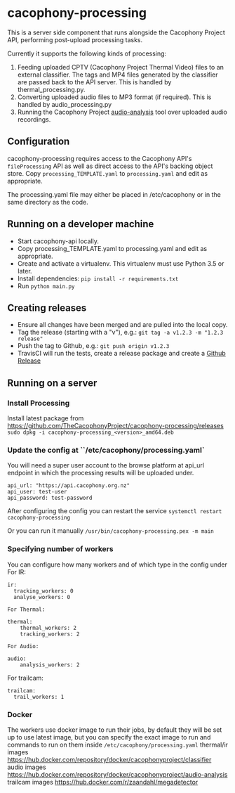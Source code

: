 # cacophony-processing

This is a server side component that runs alongside the Cacophony
Project API, performing post-upload processing tasks.

Currently it supports the following kinds of processing:

1. Feeding uploaded CPTV (Cacophony Project Thermal Video) files to an
   external classifier. The tags and MP4 files generated by the
   classifier are passed back to the API server. This is handled by
   thermal_processing.py.
2. Converting uploaded audio files to MP3 format (if required). This
   is handled by audio_processing.py
3. Running the Cacophony Project
   [audio-analysis](https://github.com/TheCacophonyProject/audio-analysis/)
   tool over uploaded audio recordings.

## Configuration

cacophony-processing requires access to the Cacophony API's
`fileProcessing` API as well as direct access to the API's backing
object store. Copy `processing_TEMPLATE.yaml` to `processing.yaml` and
edit as appropriate.

The processing.yaml file may either be placed in /etc/cacophony or in
the same directory as the code.

## Running on a developer machine

* Start cacophony-api locally.
* Copy processing_TEMPLATE.yaml to processing.yaml and edit as appropriate.
* Create and activate a virtualenv. This virtualenv must use Python 3.5 or later.
* Install dependencies: `pip install -r requirements.txt`
* Run `python main.py`

## Creating releases

* Ensure all changes have been merged and are pulled into the local copy.
* Tag the release (starting with a "v"), e.g.: `git tag -a v1.2.3 -m "1.2.3 release"`
* Push the tag to Github, e.g.: `git push origin v1.2.3`
* TravisCI will run the tests, create a release package and create a
  [Github Release](https://github.com/TheCacophonyProject/cacophony-processing/releases)


## Running on a server

### Install Processing

Install latest package from https://github.com/TheCacophonyProject/cacophony-processing/releases
`sudo dpkg -i cacophony-processing_<version>_amd64.deb`

### Update the config at ``/etc/cacophony/processing.yaml`

You will need a super user account to the browse platform at api_url endpoint in which the processing results will be uploaded under.

```
api_url: "https://api.cacophony.org.nz"
api_user: test-user
api_password: test-password
```

After configuring the config you can restart the service
`systemctl restart cacophony-processing`

Or you can run it manually
`/usr/bin/cacophony-processing.pex -m main`

### Specifying number of workers
You can configure how many workers and of which type in the config under
For IR:
```
ir:
  tracking_workers: 0
  analyse_workers: 0
```
	For Thermal:
```
thermal:
    thermal_workers: 2
    tracking_workers: 2
```
	For Audio:
```
audio:
    analysis_workers: 2
```
For trailcam:
```
trailcam:
  trail_workers: 1
```

### Docker
The workers use docker image to run their jobs, by default they will be set up to use latest image, but you can specify the exact image to run and commands to run on them
inside `/etc/cacophony/processing.yaml`
thermal/ir images https://hub.docker.com/repository/docker/cacophonyproject/classifier
audio images https://hub.docker.com/repository/docker/cacophonyproject/audio-analysis
trailcam images https://hub.docker.com/r/zaandahl/megadetector
